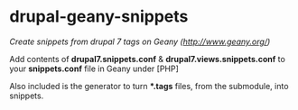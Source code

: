# drupal-geany-snippets
*Create snippets from drupal 7 tags on Geany (http://www.geany.org/)*

Add contents of **drupal7.snippets.conf** & **drupal7.views.snippets.conf** to your **snippets.conf** file in Geany under [PHP]

Also included is the generator to turn __*.tags__ files, from the submodule, into snippets.
